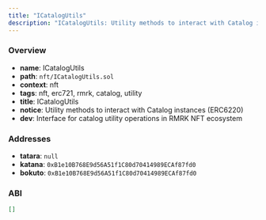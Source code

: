 ```yaml
---
title: "ICatalogUtils"
description: "ICatalogUtils: Utility methods to interact with Catalog instances (ERC6220) (Interface for catalog utility operations in RMRK NFT ecosystem)"
---
```


### Overview

- **name**: ICatalogUtils
- **path**: `nft/ICatalogUtils.sol`
- **context**: nft
- **tags**: nft, erc721, rmrk, catalog, utility
- **title**: ICatalogUtils
- **notice**: Utility methods to interact with Catalog instances (ERC6220)
- **dev**: Interface for catalog utility operations in RMRK NFT ecosystem

### Addresses

- **tatara**: `null`
- **katana**: `0xB1e10B768E9d56A51f1C80d70414989ECAf87fd0`
- **bokuto**: `0xB1e10B768E9d56A51f1C80d70414989ECAf87fd0`

### ABI

```json
[]
```
